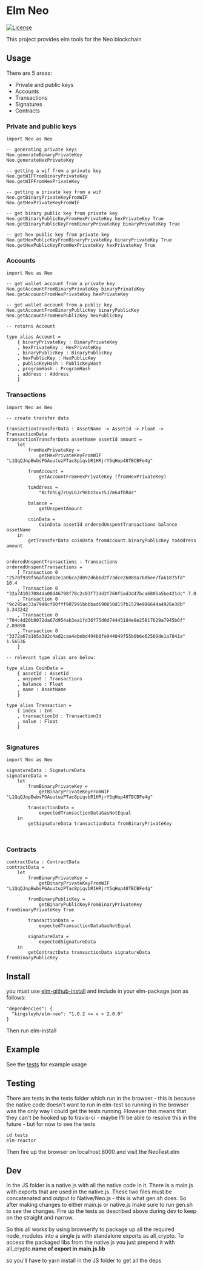 # Elm Neo

[![License](https://img.shields.io/badge/License-BSD%203--Clause-blue.svg)](https://opensource.org/licenses/BSD-3-Clause)

This project provides elm tools for the Neo blockchain

## Usage

There are 5 areas:

* Private and public keys
* Accounts
* Transactions
* Signatures
* Contracts

### Private and public keys

```
import Neo as Neo

-- generating private keys
Neo.generateBinaryPrivateKey
Neo.generateHexPrivateKey 

-- getting a wif from a private key 
Neo.getWIFFromBinaryPrivateKey
Neo.getWIFFromHexPrivateKey

-- getting a private key from a wif
Neo.getBinaryPrivateKeyFromWIF
Neo.getHexPrivateKeyFromWIF

-- get binary public key from private key
Neo.getBinaryPublicKeyFromHexPrivateKey hexPrivateKey True
Neo.getBinaryPublicKeyFromBinaryPrivateKey binaryPrivateKey True

-- get hex public key from private key
Neo.getHexPublicKeyFromBinaryPrivateKey binaryPrivateKey True
Neo.getHexPublicKeyFromHexPrivateKey hexPrivateKey True
```

### Accounts

```
import Neo as Neo

-- get wallet account from a private key
Neo.getAccountFromBinaryPrivateKey binaryPrivateKey
Neo.getAccountFromHexPrivateKey hexPrivateKey

-- get wallet account from a public key
Neo.getAccountFromBinaryPublicKey binaryPublicKey
Neo.getAccountFromHexPublicKey hexPublicKey

-- returns Account

type alias Account =
    { binaryPrivateKey : BinaryPrivateKey
    , hexPrivateKey : HexPrivateKey
    , binaryPublicKey : BinaryPublicKey
    , hexPublicKey : HexPublicKey
    , publicKeyHash : PublicKeyHash
    , programHash : ProgramHash
    , address : Address
    }

```

### Transactions

```
import Neo as Neo

-- create transfer data

transactionTransferData : AssetName -> AssetId -> Float -> TransactionData
transactionTransferData assetName assetId amount =
    let
        fromHexPrivateKey =
            getHexPrivateKeyFromWIF "L1QqQJnpBwbsPGAuutuzPTac8piqvbR1HRjrY5qHup48TBCBFe4g"

        fromAccount =
            getAccountFromHexPrivateKey (fromHexPrivateKey)

        toAddress =
            "ALfnhLg7rUyL6Jr98bzzoxz5J7m64fbR4s"

        balance =
            getUnspentAmount

        coinData =
            CoinData assetId orderedUnspentTransactions balance assetName
    in
        getTransferData coinData fromAccount.binaryPublicKey toAddress amount


orderedUnspentTransactions : Transactions
orderedUnspentTransactions =
    [ Transaction 0 "2570f939f56afa58b2e1a0bca2d092d6b6d2f73dce26089a768bee7fa61875fd" 10.4
    , Transaction 0 "32a741037084da00d46798f78c2c03f73dd2f760f5ad3d47bca6805a5be421dc" 7.0
    , Transaction 0 "9c295ac33a7948cf80fff907991bbbbad690850d15fb1529e986644a4926e38b" 3.343242
    , Transaction 0 "704c4d20b8072da67d954ab3ea1fd36f75d0d74445184e8e25817629a7945b6f" 2.89898
    , Transaction 0 "3372a67a1b5a382c4ad2caa4ebebd494b0fe944049f55b0b6e62569de1a7841a" 1.56536
    ]
    
-- relevant type alias are below:

type alias CoinData =
    { assetId : AssetId
    , unspent : Transactions
    , balance : Float
    , name : AssetName
    }
    
type alias Transaction =
    { index : Int
    , transactionId : TransactionId
    , value : Float
    }
    
```

### Signatures

```
import Neo as Neo

signatureData : SignatureData
signatureData =
    let
        fromBinaryPrivateKey =
            getBinaryPrivateKeyFromWIF "L1QqQJnpBwbsPGAuutuzPTac8piqvbR1HRjrY5qHup48TBCBFe4g"

        transactionData =
            expectedTransactionDataGasNotEqual
    in
        getSignatureData transactionData fromBinaryPrivateKey



```

### Contracts

```
contractData : ContractData
contractData =
    let
        fromBinaryPrivateKey =
            getBinaryPrivateKeyFromWIF "L1QqQJnpBwbsPGAuutuzPTac8piqvbR1HRjrY5qHup48TBCBFe4g"

        fromBinaryPublicKey =
            getBinaryPublicKeyFromBinaryPrivateKey fromBinaryPrivateKey True

        transactionData =
            expectedTransactionDataGasNotEqual

        signatureData =
            expectedSignatureData
    in
        getContractData transactionData signatureData fromBinaryPublicKey

``` 

## Install

you must use [elm-github-install](https://github.com/gdotdesign/elm-github-install) and include in your elm-package.json as follows:

```
"dependencies": {
  "kingsleyh/elm-neo": "1.0.2 <= v < 2.0.0"
}
```

Then run elm-install

## Example

See the [tests](https://github.com/kingsleyh/elm-neo/blob/master/tests/NeoTests.elm) for example usage

## Testing

There are tests in the tests folder which run in the browser - this is because the native code doesn't want to run in elm-test so running in the browser was the only way I could get the tests running.
However this means that they can't be hooked up to travis-ci - maybe I'll be able to resolve this in the future - but for now to see the tests

```
cd tests
elm-reactor 
```

Then fire up the browser on localhost:8000 and visit the NeoTest.elm

## Dev

In the JS folder is a native.js with all the native code in it. There is a main.js with exports that are used in the native.js.
These two files must be concatenated and output to Native/Neo.js - this is what gen.sh does. So after making changes to either main.js or native.js make sure to run
gen.sh to see the changes. Fire up the tests as described above during dev to keep on the straight and narrow.

So this all works by using browserify to package up all the required node_modules into a single js with standalone exports as all_crypto. To access the packaged libs from the 
native.js you just prepend it with all_crypto.**name of export in main.js**.**lib**

so you'll have to yarn install in the JS folder to get all the deps
